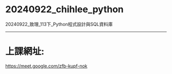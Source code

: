 # 20240922_chihlee_python
20240922_致理_113下_Python程式設計與SQL資料庫

---

# 上課網址:
https://meet.google.com/zfb-kupf-nok
